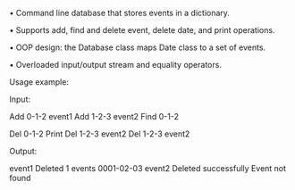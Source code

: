 • Command line database that stores events in a dictionary.

• Supports add, find and delete event, delete date, and print operations. 

• OOP design: the Database class maps Date class to a set of events. 

• Overloaded input/output stream and equality operators.

Usage example:

Input:

Add 0-1-2 event1
Add 1-2-3 event2
Find 0-1-2

Del 0-1-2
Print
Del 1-2-3 event2
Del 1-2-3 event2

Output:

event1
Deleted 1 events
0001-02-03 event2
Deleted successfully
Event not found
